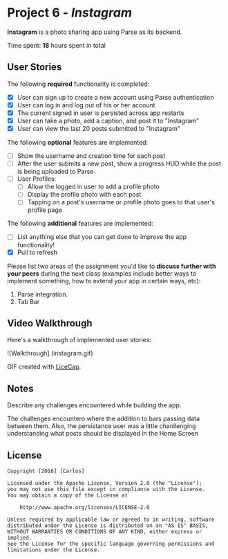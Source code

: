 # Project 6 - *Instagram*

**Instagram** is a photo sharing app using Parse as its backend.

Time spent: **18** hours spent in total

## User Stories

The following **required** functionality is completed:

- [x] User can sign up to create a new account using Parse authentication
- [x] User can log in and log out of his or her account
- [x] The current signed in user is persisted across app restarts
- [x] User can take a photo, add a caption, and post it to "Instagram"
- [x] User can view the last 20 posts submitted to "Instagram"

The following **optional** features are implemented:

- [ ] Show the username and creation time for each post
- [ ] After the user submits a new post, show a progress HUD while the post is being uploaded to Parse.
- [ ] User Profiles:
   - [ ] Allow the logged in user to add a profile photo
   - [ ] Display the profile photo with each post
   - [ ] Tapping on a post's username or profile photo goes to that user's profile page

The following **additional** features are implemented:

- [ ] List anything else that you can get done to improve the app functionality!
- [x] Pull to refresh

Please list two areas of the assignment you'd like to **discuss further with your peers** during the next class (examples include better ways to implement something, how to extend your app in certain ways, etc):

1. Parse integration.
2. Tab Bar

## Video Walkthrough 

Here's a walkthrough of implemented user stories:

![Walkthrough] (instagram.gif)


GIF created with [LiceCap](http://www.cockos.com/licecap/).

## Notes

Describe any challenges encountered while building the app.

The challenges encountero where the addition to bars passing data between them. Also, the persistance user was a little chanllenging understanding what posts should be displayed in the Home Screen

## License

    Copyright [2016] [Carlos]

    Licensed under the Apache License, Version 2.0 (the "License");
    you may not use this file except in compliance with the License.
    You may obtain a copy of the License at

        http://www.apache.org/licenses/LICENSE-2.0

    Unless required by applicable law or agreed to in writing, software
    distributed under the License is distributed on an "AS IS" BASIS,
    WITHOUT WARRANTIES OR CONDITIONS OF ANY KIND, either express or implied.
    See the License for the specific language governing permissions and
    limitations under the License.
